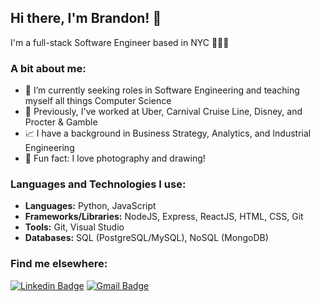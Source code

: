 ## Hi there, I'm Brandon! 👋
I'm a full-stack Software Engineer based in NYC 👨🏼‍💻

### A bit about me:
- 🔭 I’m currently seeking roles in Software Engineering and teaching myself all things Computer Science
- 💼 Previously, I've worked at Uber, Carnival Cruise Line, Disney, and Procter & Gamble
- 📈 I have a background in Business Strategy, Analytics, and Industrial Engineering
- 📸 Fun fact: I love photography and drawing!

### Languages and Technologies I use:
* __Languages:__ Python, JavaScript
* __Frameworks/Libraries:__ NodeJS, Express, ReactJS, HTML, CSS, Git
* __Tools:__ Git, Visual Studio
* __Databases:__ SQL (PostgreSQL/MySQL), NoSQL (MongoDB)

### Find me elsewhere:
[![Linkedin Badge](https://img.shields.io/badge/-LinkedIn-blue?style=flat-square&logo=Linkedin&logoColor=white&link=https://linkedin.com/in/brandonpeebles)](https://linkedin.com/in/brandonpeebles)
[![Gmail Badge](https://img.shields.io/badge/-Gmail-c14438?style=flat-square&logo=Gmail&logoColor=white&link=mailto:peeblesbrandon@gmail.com)](mailto:peeblesbrandon@gmail.com)
